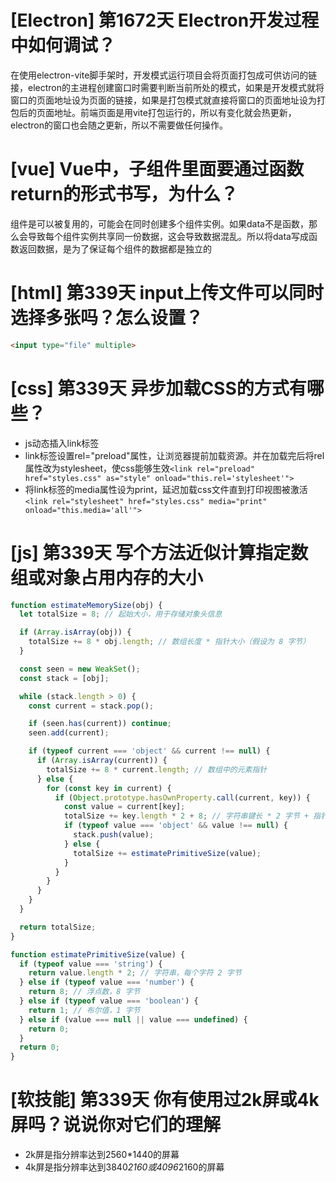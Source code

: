 # [Electron] 第1672天 Electron开发过程中如何调试？

在使用electron-vite脚手架时，开发模式运行项目会将页面打包成可供访问的链接，electron的主进程创建窗口时需要判断当前所处的模式，如果是开发模式就将窗口的页面地址设为页面的链接，如果是打包模式就直接将窗口的页面地址设为打包后的页面地址。前端页面是用vite打包运行的，所以有变化就会热更新，electron的窗口也会随之更新，所以不需要做任何操作。

# [vue] Vue中，子组件里面要通过函数return的形式书写，为什么？

组件是可以被复用的，可能会在同时创建多个组件实例。如果data不是函数，那么会导致每个组件实例共享同一份数据，这会导致数据混乱。所以将data写成函数返回数据，是为了保证每个组件的数据都是独立的

# [html] 第339天 input上传文件可以同时选择多张吗？怎么设置？

```html
<input type="file" multiple>
```

# [css] 第339天 异步加载CSS的方式有哪些？

- js动态插入link标签
- link标签设置rel="preload"属性，让浏览器提前加载资源。并在加载完后将rel属性改为stylesheet，使css能够生效`<link rel="preload" href="styles.css" as="style" onload="this.rel='stylesheet'">`
- 将link标签的media属性设为print，延迟加载css文件直到打印视图被激活`<link rel="stylesheet" href="styles.css" media="print" onload="this.media='all'">`

# [js] 第339天 写个方法近似计算指定数组或对象占用内存的大小

```javascript
function estimateMemorySize(obj) {
  let totalSize = 8; // 起始大小，用于存储对象头信息

  if (Array.isArray(obj)) {
    totalSize += 8 * obj.length; // 数组长度 * 指针大小（假设为 8 字节）
  }

  const seen = new WeakSet();
  const stack = [obj];

  while (stack.length > 0) {
    const current = stack.pop();

    if (seen.has(current)) continue;
    seen.add(current);

    if (typeof current === 'object' && current !== null) {
      if (Array.isArray(current)) {
        totalSize += 8 * current.length; // 数组中的元素指针
      } else {
        for (const key in current) {
          if (Object.prototype.hasOwnProperty.call(current, key)) {
            const value = current[key];
            totalSize += key.length * 2 + 8; // 字符串键长 * 2 字节 + 指针大小
            if (typeof value === 'object' && value !== null) {
              stack.push(value);
            } else {
              totalSize += estimatePrimitiveSize(value);
            }
          }
        }
      }
    }
  }

  return totalSize;
}

function estimatePrimitiveSize(value) {
  if (typeof value === 'string') {
    return value.length * 2; // 字符串，每个字符 2 字节
  } else if (typeof value === 'number') {
    return 8; // 浮点数，8 字节
  } else if (typeof value === 'boolean') {
    return 1; // 布尔值，1 字节
  } else if (value === null || value === undefined) {
    return 0;
  }
  return 0;
}

```

# [软技能] 第339天 你有使用过2k屏或4k屏吗？说说你对它们的理解

- 2k屏是指分辨率达到2560*1440的屏幕
- 4k屏是指分辨率达到3840*2160或4096*2160的屏幕
